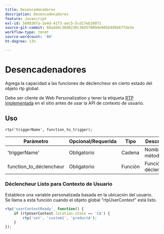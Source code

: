 ```yaml
---
title: Desencadenadores
description: Desencadenadores
feature: Javascript
exl-id: 588836fa-1e4d-41f3-aec5-5cd17eb16071
source-git-commit: 66add4c38d0230c36d57009de985649bb67fde3e
workflow-type: tm+mt
source-wordcount: '80'
ht-degree: 13%

---
```


# Desencadenadores

Agrega la capacidad a las funciones de déclencheur en cierto estado del objeto rtp global.

Debe ser cliente de Web Personalization y tener la etiqueta [RTP implementada](https://experienceleague.adobe.com/en/docs/marketo/using/product-docs/web-personalization/rtp-tag-implementation/deploy-the-rtp-javascript) en el sitio antes de usar la API de contexto de usuario.

## Uso

`rtp('triggerName', function_to_trigger);`

| Parámetro | Opcional/Requerida | Tipo | Descripción |
|---------------------|-------------------|----------|----------------------|
| &#39;triggerName&#39; | Obligatorio | Cadena | Nombre del método. |
| function_to_déclencheur | Obligatorio | Función | Función a déclencheur. |


### Déclencheur Listo para Contexto de Usuario

Establece una variable personalizada basada en la ubicación del usuario. Se llama a esta función cuando el objeto global &quot;rtpUserContext&quot; está listo.

```javascript
rtp('userContextReady', function() {
    if (rtpUserContext.location.state == 'CA') {
        rtp('set', 'custom1', 'productA');
    }
});
```
